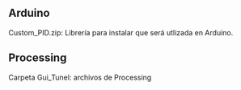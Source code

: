 ## Arduino
Custom_PID.zip: Librería para instalar que será utlizada en Arduino.

## Processing
Carpeta Gui_Tunel: archivos de Processing
